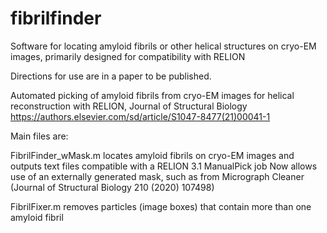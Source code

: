 # fibrilfinder
Software for locating amyloid fibrils or other helical structures on cryo-EM images, primarily designed for compatibility with RELION

Directions for use are in a paper to be published.

Automated picking of amyloid fibrils from cryo-EM images for helical reconstruction with RELION, Journal of Structural Biology
https://authors.elsevier.com/sd/article/S1047-8477(21)00041-1

Main files are:  

FibrilFinder_wMask.m   locates amyloid fibrils on cryo-EM images and outputs text files compatible with a RELION 3.1 ManualPick job
	Now allows use of an externally generated mask, such as from Micrograph Cleaner (Journal of Structural Biology 210 (2020) 107498)

FibrilFixer.m    removes particles (image boxes) that contain more than one amyloid fibril
